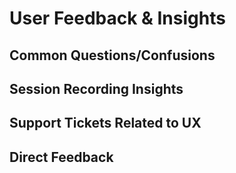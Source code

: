 # User Feedback & Insights

## Common Questions/Confusions
<!-- Track user confusion points -->

## Session Recording Insights
<!-- Notable behavior patterns -->

## Support Tickets Related to UX
<!-- UX-related issues -->

## Direct Feedback
<!-- Customer comments -->
